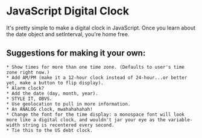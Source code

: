# JavaScript Digital Clock

It's pretty simple to make a digital clock in JavaScript. Once you learn about the date object and setInterval, you're home free.

## Suggestions for making it your own:
```
* Show times for more than one time zone. (Defaults to user's time zone right now.)
* Add AM/PM (make it a 12-hour clock instead of 24-hour...or better yet, make a button to flip display).
* Alarm clock?
* Add the date (day, month, year).
* STYLE IT, OBVS.
* Use geolocation to pull in more information.
* An ANALOG clock, mwahahahahah!
* Change the font for the time display: a monospace font will look more like a digital clock, and wouldn't jar your eye as the variable-width string is recentered every second.
* Tie this to the US debt clock.
```
